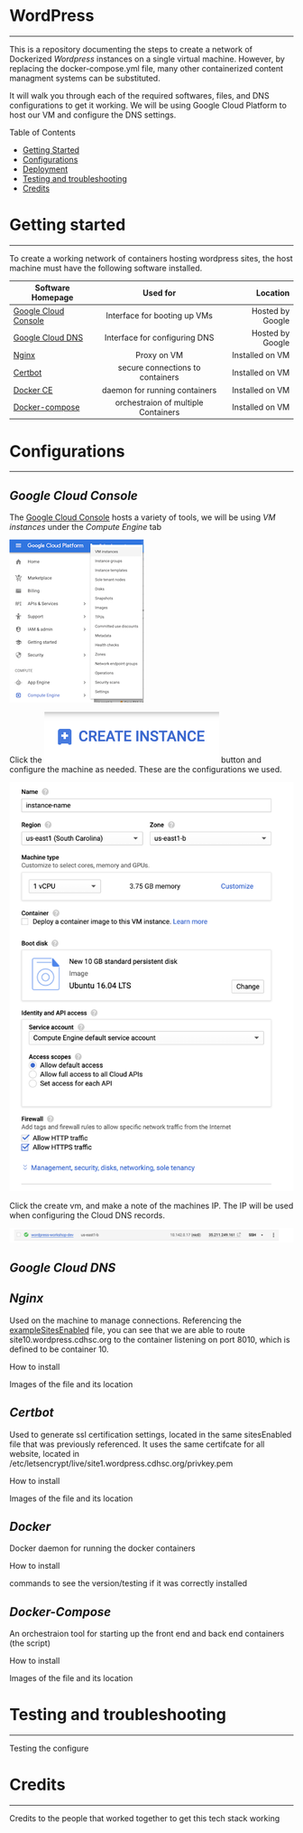 # WordPress
---

This is a repository documenting the steps to create a network of Dockerized *Wordpress* instances on a single virtual machine. However, by replacing the docker-compose.yml file, many other containerized content managment systems can be substituted.  

It will walk you through each of the required softwares, files, and DNS configurations to get it working.
We will be using Google Cloud Platform to host our VM and configure the DNS settings. 

Table of Contents
* [Getting Started](#Getting-Started)
* [Configurations](#Configurations)
* [Deployment](#Deployment)
* [Testing and troubleshooting](#Testing-and-troubleshooting)
* [Credits](#Credits)

# Getting started
---
To create a working network of containers hosting wordpress sites, the host machine must have the following software installed.

| Software Homepage                                     |                Used for             |       Location    |
| ------------------------------------------------------|:-----------------------------------:| -----------------:|
| [Google Cloud Console](https://cloud.google.com/)     | Interface for booting up VMs        | Hosted by Google  |
| [Google Cloud DNS](https://cloud.google.com/)         | Interface for configuring DNS       | Hosted by Google  |
| [Nginx](https://www.nginx.com)                        | Proxy on VM                         | Installed on VM   |
| [Certbot](https://certbot.eff.org/)                   | secure connections to containers    | Installed on VM   |
| [Docker CE](https://docs.docker.com/v17.12/install/)  | daemon for running containers       | Installed on VM   |
| [Docker-compose](https://docs.docker.com/compose/)    | orchestraion of multiple Containers | Installed on VM   |

  

# Configurations

---

## **_Google Cloud Console_**
The [Google Cloud Console](<https://console.cloud.google.com/>) hosts a variety of tools, we will be using *VM instances* under the *Compute Engine* tab 

![alt text](https://github.com/CDH-SC/WordPress/blob/master/README_images/ComputeEngine.png "ComputeEngine")

Click the ![create instance](https://github.com/CDH-SC/WordPress/blob/master/README_images/createInstance.png "create Instance button") button and configure the machine as needed. These are the configurations we used. 

![alt text](https://github.com/CDH-SC/WordPress/blob/master/README_images/vmConfig.png "Configs")

Click the create vm, and make a note of the machines IP. The IP will be used when configuring the Cloud DNS records.

![alt text](https://github.com/CDH-SC/WordPress/blob/master/README_images/vmIP.png "Configs")



## **_Google Cloud DNS_**

## **_Nginx_**
Used on the machine to manage connections. Referencing the [exampleSitesEnabled](https://github.com/CDH-SC/WordPress/blob/master/exampleSitesEnabled) file, you can see that we are able to route site10.wordpress.cdhsc.org to the container listening on port 8010, which is defined to be container 10.

How to install

Images of the file and its location

## **_Certbot_**
Used to generate ssl certification settings, located in the same sitesEnabled file that was previously referenced.
It uses the same certifcate for all website, located in /etc/letsencrypt/live/site1.wordpress.cdhsc.org/privkey.pem


How to install

Images of the file and its location

## **_Docker_**
Docker daemon for running the docker containers

How to install

commands to see the version/testing if it was correctly installed

## **_Docker-Compose_**
An orchestraion tool for starting up the front end and back end containers (the script)

How to install

Images of the file and its location


# Testing and troubleshooting
---
Testing the configure



# Credits
---
Credits to the people that worked together to get this tech stack working
